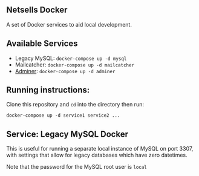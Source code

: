 ## Netsells Docker
A set of Docker services to aid local development.

## Available Services
* Legacy MySQL: `docker-compose up -d mysql`
* Mailcatcher: `docker-compose up -d mailcatcher`
* [Adminer](https://www.adminer.org/): `docker-compose up -d adminer`

## Running instructions:
Clone this repository and `cd` into the directory then run:

```
docker-compose up -d service1 service2 ...
```

## Service: Legacy MySQL Docker
This is useful for running a separate local instance of MySQL on port 3307, with settings that allow for legacy databases which have 
zero datetimes.

Note that the password for the MySQL root user is `local`